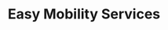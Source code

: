 ---
title: "Easy Mobility Services"
url: /clacton-on-sea/easy-mobility-services/
shop: Allgemein
---